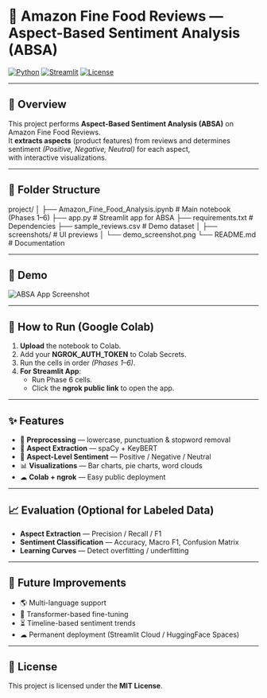 # 🚀 Amazon Fine Food Reviews — Aspect-Based Sentiment Analysis (ABSA)

[![Python](https://img.shields.io/badge/Python-3.11-blue.svg?style=for-the-badge&logo=python)](https://www.python.org/)
[![Streamlit](https://img.shields.io/badge/Streamlit-App-orange?style=for-the-badge&logo=streamlit)](https://streamlit.io/)
[![License](https://img.shields.io/badge/License-MIT-green?style=for-the-badge)](LICENSE)

---

## 📌 Overview
This project performs **Aspect-Based Sentiment Analysis (ABSA)** on Amazon Fine Food Reviews.  
It **extracts aspects** (product features) from reviews and determines sentiment *(Positive, Negative, Neutral)* for each aspect,  
with interactive visualizations.

---

## 📂 Folder Structure

project/
│
├── Amazon_Fine_Food_Analysis.ipynb # Main notebook (Phases 1–6)
├── app.py # Streamlit app for ABSA
├── requirements.txt # Dependencies
├── sample_reviews.csv # Demo dataset
│
├── screenshots/ # UI previews
│ └── demo_screenshot.png
└── README.md # Documentation




---

## 📸 Demo
![ABSA App Screenshot](screenshots/demo_screenshot.png)

---

## 🚀 How to Run (Google Colab)
1. **Upload** the notebook to Colab.
2. Add your **NGROK_AUTH_TOKEN** to Colab Secrets.
3. Run the cells in order *(Phases 1–6)*.
4. **For Streamlit App**:
   - Run Phase 6 cells.
   - Click the **ngrok public link** to open the app.

---

## ✨ Features
- 🧹 **Preprocessing** — lowercase, punctuation & stopword removal
- 📌 **Aspect Extraction** — spaCy + KeyBERT
- 💬 **Aspect-Level Sentiment** — Positive / Negative / Neutral
- 📊 **Visualizations** — Bar charts, pie charts, word clouds
- ☁ **Colab + ngrok** — Easy public deployment

---

## 📈 Evaluation (Optional for Labeled Data)
- **Aspect Extraction** — Precision / Recall / F1
- **Sentiment Classification** — Accuracy, Macro F1, Confusion Matrix
- **Learning Curves** — Detect overfitting / underfitting

---

## 🔮 Future Improvements
- 🌎 Multi-language support
- 🤖 Transformer-based fine-tuning
- ⏳ Timeline-based sentiment trends
- ☁ Permanent deployment (Streamlit Cloud / HuggingFace Spaces)

---

## 📜 License
This project is licensed under the **MIT License**.

